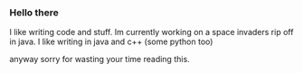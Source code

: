 ### Hello there ###


I like writing code and stuff. 
Im currently working on a space invaders rip off in java.
I like writing in java and c++ (some python too)

anyway sorry for wasting your time reading this.
